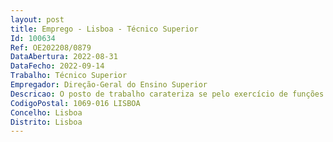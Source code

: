 ```yaml
--- 
layout: post
title: Emprego - Lisboa - Técnico Superior
Id: 100634
Ref: OE202208/0879
DataAbertura: 2022-08-31
DataFecho: 2022-09-14
Trabalho: Técnico Superior
Empregador: Direção-Geral do Ensino Superior
Descricao: O posto de trabalho carateriza se pelo exercício de funções na área da Assessoria e Secretariado de Direção, nomeadamente na realização das seguintes atividades • Garantir suporte técnico à direção, contribuindo para a qualidade dos processos de tomada de decisão, de gestão da informação, de comunicação e de imagem organizacional • Apoio à preparação e monitorização dos instrumentos de gestão (Plano estratégico, Plano de atividades, QUAR, Relatórios) • Coordenar a produção e sistematização de informação de apoio à decisão • Colaborar na gestão de conteúdos da página web, atualização sistemas de informação • Colaborar nos processos de avaliação da satisfação interna e externa dos Stakeholders e outros • Colaborar na preparação de apresentações e comunicações • Prestar apoio administrativo e secretariar a Direção  organização e gestão de agendas, reuniões e deslocações • Preparação de reuniões, com estudo dos processos temas e elaboração da documentação necessária • Secretariar reuniões, elaborar as respetivas atas • Assegurar a comunicação da Direção com os interlocutores internos e externos, a qual pode ocorrer em língua inglesa • Organizar e executar tarefas relacionadas com o expediente geral do secretariado  receção e expedição da correspondência  redação de ofícios, memorandos e outros textos  seleção de correspondência e mails internos e externos e encaminhamento para os respetivos interlocutores • Tratamento e Análise de dados usando metodologias quantitativas e qualitativas • Organização de informação e arquivo da documentação relevante • Pesquisar e divulgar internamente oportunidades de apoio e financiamento de projetos relacionados com a atividade da DGES e colaborar na preparação das candidaturas.
CodigoPostal: 1069-016 LISBOA
Concelho: Lisboa
Distrito: Lisboa
--- 
```


